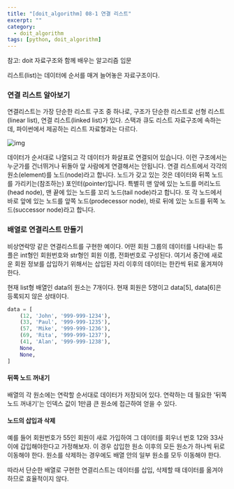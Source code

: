 ```yaml
---
title: "[doit_algorithm] 08-1 연결 리스트"
excerpt: ""
category:
  - doit_algorithm
tags: [python, doit_algorithm]
---
```


참고: doit 자료구조와 함께 배우는 알고리즘 입문



리스트(list)는 데이터에 순서를 매겨 늘어놓은 자료구조이다.

### 연결 리스트 알아보기

연결리스트는 가장 단순한 리스트 구조 중 하나로, 구조가 단순한 리스트로 선형 리스트(linear list), 연결 리스트(linked list)가 있다. 스택과 큐도 리스트 자료구조에 속하는데, 파이썬에서 제공하는 리스트 자료형과는 다르다.

![img](https://upload.wikimedia.org/wikipedia/commons/thumb/9/9c/Single_linked_list.png/400px-Single_linked_list.png)

데이터가 순서대로 나열되고 각 데이터가 화살표로 연결되어 있습니다. 이런 구조에서는 누군가를 건너뛰거나 뒤돌아 앞 사람에게 연결해서는 안됩니다. 연결 리스트에서 각각의 원소(element)를 노드(node)라고 합니다. 노드가 갖고 있는 것은 데이터와 뒤쪽 노드를 가리키는(참조하는) 포인터(pointer)입니다. 특별히 맨 앞에 있는 노드를 머리노드(head node), 맨 끝에 있는 노드를 꼬리 노드(tail node)라고 합니다. 또 각 노드에서 바로 앞에 있는 노드를 앞쪽 노드(prodecessor node), 바로 뒤에 있는 노드를 뒤쪽 노드(successor node)라고 합니다.



### 배열로 연결리스트 만들기

비상연락망 같은 연결리스트를 구현한 예이다. 어떤 회원 그룹의 데이터를 나타내는 튜플은 int형인 회원번호와 str형인 회원 이름, 전화번호로 구성된다. 여기서 중간에 새로운 회원 정보를 삽입하기 위해서는 삽입된 자리 이후의 데이터는 한칸씩 뒤로 옮겨져야한다. 

현재 list형 배열인 data의 원소는 7개이다. 현재 회원은 5명이고 data[5], data[6]은 등록되지 않은 상태이다.

```python
data = [
    (12, 'John', '999-999-1234'),
    (33, 'Paul', '999-999-1235'),
    (57, 'Mike', '999-999-1236'),
    (69, 'Rita', '999-999-1237'),
    (41, 'Alan', '999-999-1238'),
    None,
    None,
]
```

#### 뒤쪽 노드 꺼내기

배열의 각 원소에는 연락할 순서대로 데이터가 저장되어 있다. 연락하는 데 필요한 '뒤쪽 노드 꺼내기'는 인덱스 값이 1만큼 큰 원소에 접근하여 얻을 수 있다.

#### 노드의 삽입과 삭제

예를 들어 회원번호가 55인 회원이 새로 가입하여 그 데이터를 회우너 번호 12와 33사이에 갑입해야한다고 가정해보자. 이 경우 삽입한 원소 이후의 모든 원소가 하나씩 뒤로 이동해야 한다. 원소를 삭제하는 경우에도 배열 안의 일부 원소를 모두 이동해야 한다.



따라서 단순한 배열로 구현한 연결리스트는 데이터를 삽입, 삭제할 때 데이터를 옮겨야 하므로 효율적이지 않다.